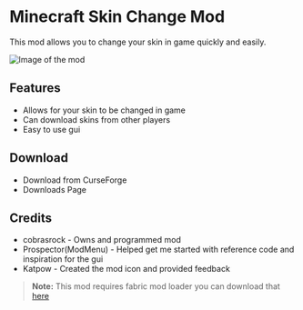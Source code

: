 ﻿# Minecraft Skin Change Mod

This mod allows you to change your skin in game quickly and easily.

![Image of the mod](https://i.imgur.com/QKyl3Zq.png)


## Features

- Allows for your skin to be changed in game
- Can download skins from other players
- Easy to use gui

## Download

- Download from CurseForge
- Downloads Page

## Credits
- cobrasrock - Owns and programmed mod
- Prospector(ModMenu) - Helped get me started with reference code and inspiration for the gui
-  Katpow - Created the mod icon and provided feedback


> **Note:** This mod requires fabric mod loader you can download that [here](https://fabricmc.net/use/)


